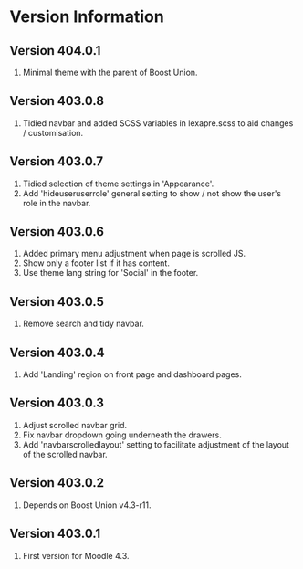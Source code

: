 Version Information
===================

Version 404.0.1
---------------
1. Minimal theme with the parent of Boost Union.

Version 403.0.8
---------------
1. Tidied navbar and added SCSS variables in lexapre.scss to aid changes / customisation.

Version 403.0.7
---------------
1. Tidied selection of theme settings in 'Appearance'.
2. Add 'hideuseruserrole' general setting to show / not show the user's role in the navbar.

Version 403.0.6
---------------
1. Added primary menu adjustment when page is scrolled JS.
2. Show only a footer list if it has content.
3. Use theme lang string for 'Social' in the footer.

Version 403.0.5
---------------
1. Remove search and tidy navbar.

Version 403.0.4
---------------
1. Add 'Landing' region on front page and dashboard pages.

Version 403.0.3
---------------
1. Adjust scrolled navbar grid.
2. Fix navbar dropdown going underneath the drawers.
3. Add 'navbarscrolledlayout' setting to facilitate adjustment of the layout of the scrolled navbar.

Version 403.0.2
---------------
1. Depends on Boost Union v4.3-r11.

Version 403.0.1
---------------
1. First version for Moodle 4.3.
